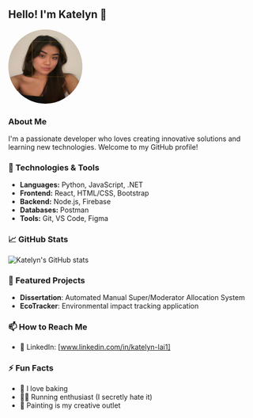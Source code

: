 ## Hello! I'm Katelyn 👋
<img src="./profile.jpg" alt="Katelyn's Profile" width="150" height="150" style="border-radius: 50%;">

### About Me
I'm a passionate developer who loves creating innovative solutions and learning new technologies. Welcome to my GitHub profile!

### 🔧 Technologies & Tools
- **Languages:** Python, JavaScript, .NET
- **Frontend:** React, HTML/CSS, Bootstrap
- **Backend:** Node.js, Firebase
- **Databases:** Postman
- **Tools:** Git, VS Code, Figma

### 📈 GitHub Stats
![Katelyn's GitHub stats](https://github-readme-stats.vercel.app/api?username=katelynlai&show_icons=true&theme=radical)

### 🚀 Featured Projects
- **Dissertation**: Automated Manual Super/Moderator Allocation System
- **EcoTracker**: Environmental impact tracking application

### 📫 How to Reach Me
- 💼 LinkedIn: [www.linkedin.com/in/katelyn-lai1]

### ⚡ Fun Facts
- 🧁 I love baking 
- 🏃‍♀️ Running enthusiast (I secretly hate it) 
- 🎨 Painting is my creative outlet 





